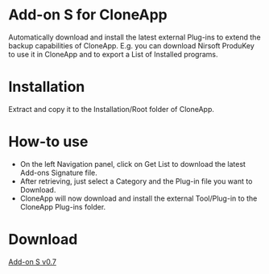 # Add-on S for CloneApp
Automatically download and install the latest external Plug-ins to extend the backup capabilities of CloneApp. E.g. you can download Nirsoft ProduKey to use it in CloneApp and to export a List of Installed programs.

# Installation
Extract and copy it to the Installation/Root folder of CloneApp.

# How-to use
* On the left Navigation panel, click on Get List to download the latest Add-ons Signature file.
* After retrieving, just select a Category and the Plug-in file you want to Download.
* CloneApp will now download and install the external Tool/Plug-in to the CloneApp Plug-ins folder.

# Download
[Add-on S v0.7](https://github.com/mirinsoft/CloneApp/blob/master/addons/add-on-s.zip)
